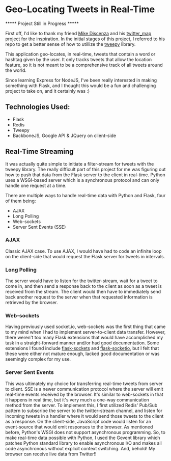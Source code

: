 # Geo-Locating Tweets in Real-Time

***** Project Still in Progress *****

First off, I'd like to thank my friend [Mike Discenza](https://github.com/mdiscenza) and his [twitter_map](https://github.com/mdiscenza/twitter_map) project for the inspiration. In the initial stages of this project, I referred to his repo to get a better sense of how to utillize the [tweepy](https://github.com/tweepy/tweepy) library. 

This application geo-locates, in real-time, tweets that contain a word or hashtag given 
by the user. It only tracks tweets that allow the location feature, so it is not meant to be a comprehensive track of all tweets around the world. 

Since learning Express for NodeJS, I've been really interested in making something with Flask,
and I thought this would be a fun and challenging project to take on, and it certainly was :)



## Technologies Used:
* Flask
* Redis
* Tweepy
* BackboneJS, Google API & JQuery on client-side



## Real-Time Streaming
It was actually quite simple to initiate a filter-stream for tweets with the tweepy library.
The really difficult part of this project for me was figuring out how to push that data from the Flask server to the client in real-time. Python uses a WSGI-based server which is a synchronous protocol and can only handle one request at a time. 

There are multiple ways to handle real-time data with Python and Flask, four of them being:
* AJAX
* Long Polling
* Web-sockets
* Server Sent Events (SSE)

### AJAX
Classic AJAX case. To use AJAX, I would have had to code an infinite loop on the client-side that would request the Flask server for tweets in intervals.

### Long Polling
The server would have to listen for the twitter-stream, wait for a tweet to come in, and then send a response 
back to the client as soon as a tweet is received from the stream. The client would then have to immediately
send back another request to the server when that requested information is retrieved by the browser.

### Web-sockets
Having previously used socket.io, web-sockets was the first thing that came to my mind when I had to implement server-to-client data transfer. However, there weren't too many Flask extensions that would have accomplished my task in a straight-forward manner and/or had good documentation. Some extensions I found include [flask-sockets](https://github.com/kennethreitz/flask-sockets) and [flask-socketio](https://github.com/miguelgrinberg/Flask-SocketIO), but I felt that these were either not mature enough, lacked good documentation or was seemingly complex for my use.

### Server Sent Events
This was ultimately my choice for transferring real-time tweets from server to client. SSE is a newer communication protocol where the server will emit real-time events received by the browser. It's similar to web-sockets in that it happens in real time, but it's very much a one-way communication method from the server. To implement this, I first utilized Redis' Pub/Sub pattern to subscribe the server to the twitter-stream channel, and listen for incoming tweets in a handler where it would send those tweets to the client as a response. On the client-side, JavaScript code would listen for an event-source that would emit responses to the browser. As mentioned before, Python's WSGI does not support asynchronous programming. So, to make real-time data possible with Python, I used the Gevent library which patches Python standard library to enable asynchronous I/O and makes all code asynchronous without explicit context switching. And, behold! My browser can receive live data from Twitter!!








